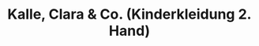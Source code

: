 ---
title: "Kalle, Clara & Co. (Kinderkleidung 2. Hand)"
url: /berlin/kalle-clara-und-co-kinderkleidung-2-hand/
shop: Kleidung
---